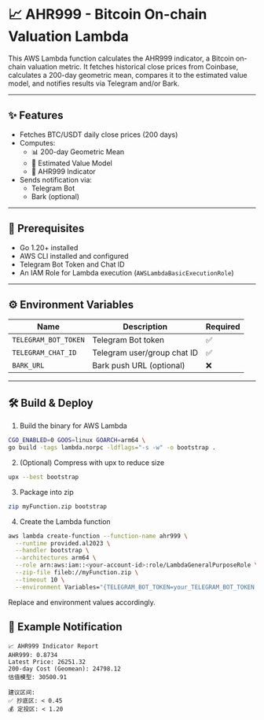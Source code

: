 # 📈 AHR999 - Bitcoin On-chain Valuation Lambda

This AWS Lambda function calculates the AHR999 indicator, a Bitcoin on-chain valuation metric. It fetches historical close prices from Coinbase, calculates a 200-day geometric mean, compares it to the estimated value model, and notifies results via Telegram and/or Bark.

---

## ✨ Features

- Fetches BTC/USDT daily close prices (200 days)
- Computes:
    - 📊 200-day Geometric Mean
    - 🧠 Estimated Value Model
    - 🔢 AHR999 Indicator
- Sends notification via:
    - Telegram Bot
    - Bark (optional)

---

## 🚀 Prerequisites

- Go 1.20+ installed
- AWS CLI installed and configured
- Telegram Bot Token and Chat ID
- An IAM Role for Lambda execution (`AWSLambdaBasicExecutionRole`)

---

## ⚙️ Environment Variables

| Name           | Description                  | Required |
|----------------|------------------------------|----------|
| `TELEGRAM_BOT_TOKEN`    | Telegram Bot token           | ✅       |
| `TELEGRAM_CHAT_ID`      | Telegram user/group chat ID  | ✅       |
| `BARK_URL`     | Bark push URL (optional)     | ❌       |

---

## 🛠️ Build & Deploy

1. Build the binary for AWS Lambda

```bash
CGO_ENABLED=0 GOOS=linux GOARCH=arm64 \
go build -tags lambda.norpc -ldflags="-s -w" -o bootstrap .
```

2. (Optional) Compress with upx to reduce size
```bash
upx --best bootstrap
```

3. Package into zip

```bash
zip myFunction.zip bootstrap
```

4. Create the Lambda function
```bash
aws lambda create-function --function-name ahr999 \
  --runtime provided.al2023 \
  --handler bootstrap \
  --architectures arm64 \
  --role arn:aws:iam::<your-account-id>:role/LambdaGeneralPurposeRole \
  --zip-file fileb://myFunction.zip \
  --timeout 10 \
  --environment Variables="{TELEGRAM_BOT_TOKEN=your_TELEGRAM_BOT_TOKEN,TELEGRAM_CHAT_ID=your_TELEGRAM_CHAT_ID,BARK_URL=optional_bark_url}"
```
Replace <your-account-id> and environment values accordingly.

## 📩 Example Notification
```shell
📈 AHR999 Indicator Report
AHR999: 0.8734
Latest Price: 26251.32
200-day Cost (Geomean): 24798.12
估值模型: 30500.91

建议区间:
✅ 抄底区: < 0.45
💰 定投区: < 1.20
```